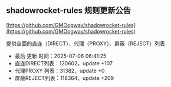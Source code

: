## shadowrocket-rules 规则更新公告

[https://github.com/GMOogway/shadowrocket-rules](https://github.com/GMOogway/shadowrocket-rules)

提供全面的直连（DIRECT）、代理（PROXY）、屏蔽（REJECT）列表
- 最后 更新 时间：2025-07-06 06:41:25
- 直连DIRECT列表：120602，update +107
- 代理PROXY 列表：31382，update +0
- 屏蔽REJECT列表：118364，update +209
